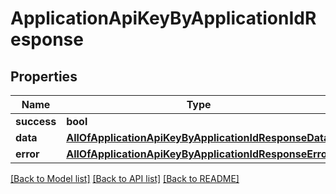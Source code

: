 # ApplicationApiKeyByApplicationIdResponse

## Properties
Name | Type | Description | Notes
------------ | ------------- | ------------- | -------------
**success** | **bool** |  | [optional] 
**data** | [**AllOfApplicationApiKeyByApplicationIdResponseData**](AllOfApplicationApiKeyByApplicationIdResponseData.md) |  | [optional] 
**error** | [**AllOfApplicationApiKeyByApplicationIdResponseError**](AllOfApplicationApiKeyByApplicationIdResponseError.md) |  | [optional] 

[[Back to Model list]](../../README.md#documentation-for-models) [[Back to API list]](../../README.md#documentation-for-api-endpoints) [[Back to README]](../../README.md)

